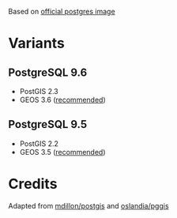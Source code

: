 Based on [official postgres image](https://hub.docker.com/_/postgres/)

# Variants

## PostgreSQL 9.6

* PostGIS 2.3
* GEOS 3.6 ([recommended](https://trac.osgeo.org/postgis/wiki/UsersWikiPostgreSQLPostGIS))

## PostgreSQL 9.5

* PostGIS 2.2
* GEOS 3.5 ([recommended](https://trac.osgeo.org/postgis/wiki/UsersWikiPostgreSQLPostGIS))

# Credits

Adapted from [mdillon/postgis](https://hub.docker.com/r/mdillon/postgis/) and [oslandia/pggis](https://hub.docker.com/r/oslandia/pggis/)
